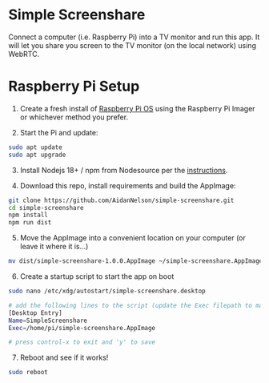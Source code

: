 # Simple Screenshare

Connect a computer (i.e. Raspberry Pi) into a TV monitor and run this app. It will let you share you screen to the TV monitor (on the local network) using WebRTC.

# Raspberry Pi Setup

1. Create a fresh install of [Raspberry Pi OS](https://www.raspberrypi.com/software/) using the Raspberry Pi Imager or whichever method you prefer.

2. Start the Pi and update:

```sh
sudo apt update
sudo apt upgrade
```

3. Install Nodejs 18+ / npm from Nodesource per the [instructions](https://github.com/nodesource/distributions#installation-instructions).

4. Download this repo, install requirements and build the AppImage:

```sh
git clone https://github.com/AidanNelson/simple-screenshare.git
cd simple-screenshare
npm install
npm run dist
```

5. Move the AppImage into a convenient location on your computer (or leave it where it is...)

```sh
mv dist/simple-screenshare-1.0.0.AppImage ~/simple-screenshare.AppImage
```

6. Create a startup script to start the app on boot

```sh
sudo nano /etc/xdg/autostart/simple-screenshare.desktop

# add the following lines to the script (update the Exec filepath to match where you put the app)
[Desktop Entry]
Name=SimpleScreenshare
Exec=/home/pi/simple-screenshare.AppImage

# press control-x to exit and 'y' to save
```

7. Reboot and see if it works!

```sh
sudo reboot
```
